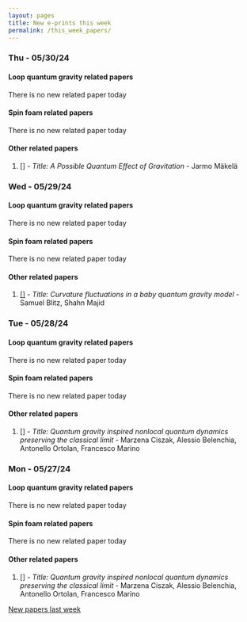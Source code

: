 ```yaml
---
layout: pages
title: New e-prints this week
permalink: /this_week_papers/
---
```




### Thu - 05/30/24

#### Loop quantum gravity related papers

There is no new related paper today 

#### Spin foam related papers

There is no new related paper today 



#### Other related papers

1. [[]](https://arxiv.org/abs/) - *Title:
          A Possible Quantum Effect of Gravitation* - Jarmo Mäkelä



### Wed - 05/29/24

#### Loop quantum gravity related papers

There is no new related paper today 

#### Spin foam related papers

There is no new related paper today 



#### Other related papers

1. [[]](https://arxiv.org/abs/) - *Title:
          Curvature fluctuations in a baby quantum gravity model* - Samuel Blitz, Shahn Majid



### Tue - 05/28/24

#### Loop quantum gravity related papers

There is no new related paper today 

#### Spin foam related papers

There is no new related paper today 



#### Other related papers

1. [[]](https://arxiv.org/abs/) - *Title:
          Quantum gravity inspired nonlocal quantum dynamics preserving the classical limit* - Marzena Ciszak, Alessio Belenchia, Antonello Ortolan, Francesco Marino



### Mon - 05/27/24

#### Loop quantum gravity related papers

There is no new related paper today 

#### Spin foam related papers

There is no new related paper today 



#### Other related papers

1. [[]](https://arxiv.org/abs/) - *Title:
          Quantum gravity inspired nonlocal quantum dynamics preserving the classical limit* - Marzena Ciszak, Alessio Belenchia, Antonello Ortolan, Francesco Marino






[New papers last week]({{site.url}}/archived/weekly/pre-prints/2024/05/27/archived_weekly_papers.html)